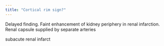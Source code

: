 ```yaml
---
title: "Cortical rim sign?"
---
```

Delayed finding. Faint enhancement of kidney periphery in renal infarction. Renal capsule supplied by separate arteries

subacute renal infarct

